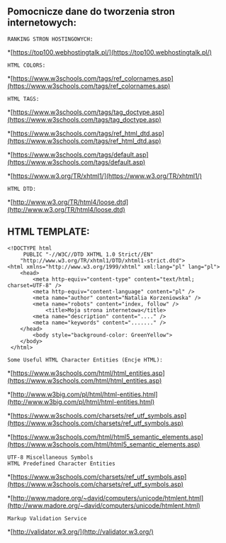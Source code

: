## Pomocnicze dane do tworzenia stron internetowych:

```
RANKING STRON HOSTINGOWYCH:
```
*[https://top100.webhostingtalk.pl/](https://top100.webhostingtalk.pl/)
```
HTML COLORS:
```
*[https://www.w3schools.com/tags/ref_colornames.asp](https://www.w3schools.com/tags/ref_colornames.asp)

```
HTML TAGS:
```
*[https://www.w3schools.com/tags/tag_doctype.asp](https://www.w3schools.com/tags/tag_doctype.asp)

*[https://www.w3schools.com/tags/ref_html_dtd.asp](https://www.w3schools.com/tags/ref_html_dtd.asp)

*[https://www.w3schools.com/tags/default.asp](https://www.w3schools.com/tags/default.asp)

*[https://www.w3.org/TR/xhtml1/](https://www.w3.org/TR/xhtml1/)

```
HTML DTD:
```

*[http://www.w3.org/TR/html4/loose.dtd](http://www.w3.org/TR/html4/loose.dtd)

## HTML TEMPLATE:
```
<!DOCTYPE html 
     PUBLIC "-//W3C//DTD XHTML 1.0 Strict//EN"
    "http://www.w3.org/TR/xhtml1/DTD/xhtml1-strict.dtd">
<html xmlns="http://www.w3.org/1999/xhtml" xml:lang="pl" lang="pl">
	<head>
		<meta http-equiv="content-type" content="text/html; charset=UTF-8" />
		<meta http-equiv="content-language" content="pl" />
		<meta name="author" content="Natalia Korzeniowska" />
		<meta name="robots" content="index, follow" />
			<title>Moja strona internetowa</title>
		<meta name="description" content="...." />
		<meta name="keywords" content="......." />
	</head>	
		<body style="background-color: GreenYellow">
    </body>
 </html>
 ```
```
Some Useful HTML Character Entities (Encje HTML):
```

*[https://www.w3schools.com/html/html_entities.asp](https://www.w3schools.com/html/html_entities.asp)

*[http://www.w3big.com/pl/html/html-entities.html](http://www.w3big.com/pl/html/html-entities.html)

*[https://www.w3schools.com/charsets/ref_utf_symbols.asp](https://www.w3schools.com/charsets/ref_utf_symbols.asp)

*[https://www.w3schools.com/html/html5_semantic_elements.asp](https://www.w3schools.com/html/html5_semantic_elements.asp)

```
UTF-8 Miscellaneous Symbols
HTML Predefined Character Entities
```

*[https://www.w3schools.com/charsets/ref_utf_symbols.asp](https://www.w3schools.com/charsets/ref_utf_symbols.asp)

*[http://www.madore.org/~david/computers/unicode/htmlent.html](http://www.madore.org/~david/computers/unicode/htmlent.html)

```
Markup Validation Service
```
*[http://validator.w3.org/](http://validator.w3.org/)
